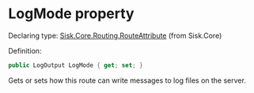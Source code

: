 <!--

Copyrights 2023 Sisk Framework - CypherPotato
Published under MIT license

!!! DO NOT EDIT THIS FILE !!!
This file was generated by a tool in the Sisk package. To edit the information in this documentation,
edit the XML documentation present in the Sisk source code.

-->


# LogMode property

Declaring type: [Sisk.Core.Routing.RouteAttribute](/spec/Sisk.Core.Routing.RouteAttribute.md) (from Sisk.Core)


Definition:

```cs
public LogOutput LogMode { get; set; }
```

Gets or sets how this route can write messages to log files on the server.

